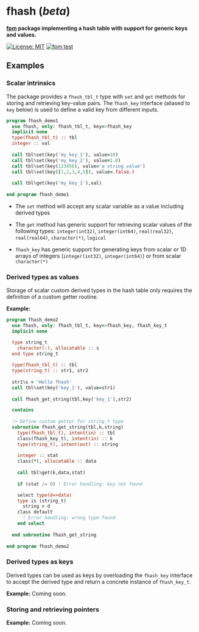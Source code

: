 # fhash (_beta_)
__[fpm](https://github.com/fortran-lang/fpm) package implementing a hash table with support for generic keys and values.__

[![License: MIT](https://img.shields.io/badge/License-MIT-blue.svg)](https://opensource.org/licenses/MIT)
[![fpm test](https://github.com/LKedward/fhash/workflows/fpm%20test/badge.svg?branch=master&event=push)](https://github.com/LKedward/fhash/actions)

## Examples

### Scalar intrinsics

The package provides a `fhash_tbl_t` type with `set` and `get` methods for storing and retrieving key-value pairs.
The `fhash_key` interface (aliased to `key` below) is used to define a valid key from different inputs.

```fortran
program fhash_demo1
  use fhash, only: fhash_tbl_t, key=>fhash_key
  implicit none
  type(fhash_tbl_t) :: tbl
  integer :: val
  
  call tbl%set(key('my_key_1'), value=10)
  call tbl%set(key('my_key_2'), value=1.0)
  call tbl%set(key(123456), value='a string value')
  call tbl%set(key([1,2,3,4,5]), value=.false.)
  
  call tbl%get(key('my_key_1'),val)
  
end program fhash_demo1
```

- The `set` method will accept any scalar variable as a value including derived types

- The `get` method has generic support for retrieving scalar values of the following types: `integer(int32)`, `integer(int64)`, `real(real32)`, `real(real64)`, `character(*)`, `logical`

- `fhash_key` has generic support for generating keys from scalar or 1D arrays of integers (`integer(int32)`, `integer(int64)`) or from scalar `character(*)`


### Derived types as values

Storage of scalar custom derived types in the hash table only requires the definition of a custom getter routine.

__Example:__

```fortran
program fhash_demo2
  use fhash, only: fhash_tbl_t, key=>fhash_key, fhash_key_t
  implicit none

  type string_t
    character(:), allocatable :: s
  end type string_t
  
  type(fhash_tbl_t) :: tbl
  type(string_t) :: str1, str2
  
  str1%s = 'Hello fhash'
  call tbl%set(key('key_1'), value=str1)
  
  call fhash_get_string(tbl,key('key_1'),str2)

  contains
  
  !> Define custom getter for string_t type
  subroutine fhash_get_string(tbl,k,string)
    type(fhash_tbl_t), intent(in) :: tbl
    class(fhash_key_t), intent(in) :: k
    type(string_t), intent(out) :: string
    
    integer :: stat
    class(*), allocatable :: data
    
    call tbl%get(k,data,stat)
    
    if (stat /= 0) ! Error handling: key not found

    select type(d=>data)
    type is (string_t)
      string = d
    class default
      ! Error handling: wrong type found
    end select
    
  end subroutine fhash_get_string
  
end program fhash_demo2
```


### Derived types as keys

Derived types can be used as keys by overloading the `fhash_key` interface to accept the derived type and return a concrete instance of `fhash_key_t`.

__Example:__ Coming soon.


### Storing and retrieving pointers

__Example:__ Coming soon.
